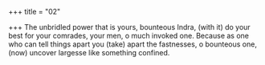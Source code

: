 +++
title = "02"

+++
The unbridled power that is yours, bounteous Indra, (with it) do your  best for your comrades, your men, o much invoked one.
Because as one who can tell things apart you (take) apart the fastnesses,  o bounteous one, (now) uncover largesse like something confined.